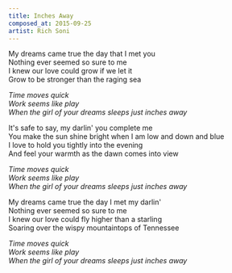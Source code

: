 ```yaml
---
title: Inches Away
composed_at: 2015-09-25
artist: Rich Soni
---
```


My dreams came true the day that I met you  
Nothing ever seemed so sure to me  
I knew our love could grow if we let it  
Grow to be stronger than the raging sea  

*Time moves quick*  
*Work seems like play*  
*When the girl of your dreams sleeps just inches away*  

It's safe to say, my darlin' you complete me  
You make the sun shine bright when I am low and down and blue  
I love to hold you tightly into the evening  
And feel your warmth as the dawn comes into view  

*Time moves quick*  
*Work seems like play*  
*When the girl of your dreams sleeps just inches away*  

My dreams came true the day I met my darlin'  
Nothing ever seemed so sure to me  
I knew our love could fly higher than a starling  
Soaring over the wispy mountaintops of Tennessee  

*Time moves quick*  
*Work seems like play*  
*When the girl of your dreams sleeps just inches away*  

